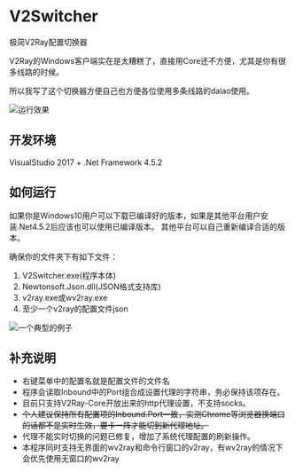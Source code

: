 # V2Switcher
极简V2Ray配置切换器

V2Ray的Windows客户端实在是太糟糕了，直接用Core还不方便，尤其是你有很多线路的时候。

所以我写了这个切换器方便自己也方便各位使用多条线路的dalao使用。

![运行效果](https://i.loli.net/2017/11/12/5a07f18482120.jpg)

## 开发环境
VisualStudio 2017 + .Net Framework 4.5.2

## 如何运行
如果你是Windows10用户可以下载已编译好的版本，如果是其他平台用户安装.Net4.5.2后应该也可以使用已编译版本。
其他平台可以自己重新编译合适的版本。

确保你的文件夹下有如下文件：
1. V2Switcher.exe(程序本体)
2. Newtonsoft.Json.dll(JSON格式支持库)
3. v2ray.exe或wv2ray.exe
4. 至少一个v2ray的配置文件json

![一个典型的例子](https://i.loli.net/2017/11/12/5a07f31c3a0fc.jpg)

## 补充说明
- 右键菜单中的配置名就是配置文件的文件名
- 程序会读取Inbound中的Port组合成设置代理的字符串，务必保持该项存在。
- 目前只支持V2Ray-Core开放出来的http代理设置，不支持socks。
- ~~个人建议保持所有配置项的Inbound.Port一致，实测Chrome等浏览器换端口的话都不是实时生效，要卡一阵才能切到新代理地址。~~
- 代理不能实时切换的问题已修复，增加了系统代理配置的刷新操作。
- 本程序同时支持无界面的wv2ray和命令行窗口的v2ray，有wv2ray的情况下会优先使用无窗口的wv2ray

